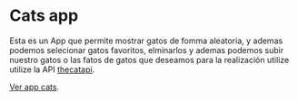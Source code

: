 # Cats app

Esta es un App que permite mostrar gatos de fomma aleatoria, y ademas podemos selecionar gatos favoritos, elminarlos y ademas podemos subir nuestro gatos o las fatos de gatos que deseamos para la realización utilize utilize la API [thecatapi](https://thecatapi.com/).

[Ver app cats](https://app-cats.netlify.app/).
